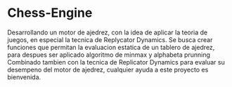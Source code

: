 # Chess-Engine
Desarrollando un motor de ajedrez, con la idea de aplicar la teoria de juegos, en especial la tecnica de Replycator Dynamics.
Se busca crear funciones que permitan la evaluacion estatica de un tablero de ajedrez, para despues ser aplicado algoritmo de minmax y alphabeta prunning
Combinado tambien con la tecnica de Replicator Dynamics para evaluar su desempeno del motor de ajedrez, cualquier ayuda a este proyecto es bienvenida.

